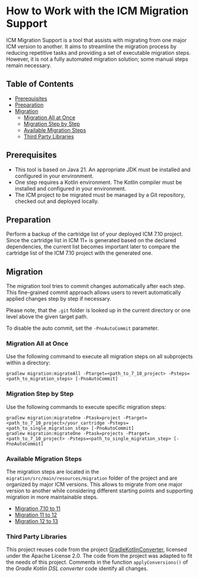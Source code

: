 How to Work with the ICM Migration Support
==========================================

ICM Migration Support is a tool that assists with migrating from one major ICM version to another.
It aims to streamline the migration process by reducing repetitive tasks and providing a set of executable migration steps.
However, it is not a fully automated migration solution; some manual steps remain necessary.

## Table of Contents
- [Prerequisites](#prerequisites)
- [Preparation](#preparation)
- [Migration](#migration)
  - [Migration All at Once](#migration-all-at-once)
  - [Migration Step by Step](#migration-step-by-step)
  - [Available Migration Steps](#available-migration-steps)
  - [Third Party Libraries](#third-party-libraries)


## Prerequisites
* This tool is based on Java 21. An appropriate JDK must be installed and configured in your environment.
* One step requires a Kotlin environment. The Kotlin compiler must be installed and configured in your environment.
* The ICM project to be migrated must be managed by a Git repository, checked out and deployed locally.

## Preparation
Perform a backup of the cartridge list of your deployed ICM 7.10 project.
Since the cartridge list in ICM 11+ is generated based on the declared dependencies, the current list becomes important later to compare the cartridge list of the ICM 7.10 project with the generated one.

## Migration
The migration tool tries to commit changes automatically after each step.  
This fine-grained commit approach allows users to revert automatically applied changes step by step if necessary.  

Please note, that the `.git` folder is looked up in the current directory or one level above the given target path.

To disable the auto commit, set the `-PnoAutoCommit` parameter.

### Migration All at Once

Use the following command to execute all migration steps on all subprojects within a directory:

```
gradlew migration:migrateAll -Ptarget=<path_to_7_10_project> -Psteps=<path_to_migration_steps> [-PnoAutoCommit]
```

### Migration Step by Step

Use the following commands to execute specific migration steps:

```
gradlew migration:migrateOne -Ptask=project -Ptarget=<path_to_7_10_project>/your_cartridge -Psteps=<path_to_single_migration_step> [-PnoAutoCommit]
gradlew migration:migrateOne -Ptask=projects -Ptarget=<path_to_7_10_project> -Psteps=<path_to_single_migration_step> [-PnoAutoCommit]
```

### Available Migration Steps
The migration steps are located in the `migration/src/main/resources/migration` folder of the project and are organized by major ICM versions. This allows to migrate from one major version to another while considering different starting points and supporting migration in more maintainable steps.

* [Migration 7.10 to 11](docs/migration-7.10-11.md)
* [Migration 11 to 12](docs/migration-11-12.md)
* [Migration 12 to 13](docs/migration-12-13.md)

### Third Party Libraries
This project reuses code from the project [GradleKotlinConverter](https://github.com/bernaferrari/GradleKotlinConverter), licensed under the Apache License 2.0. 
The code from the project was adapted to fit the needs of this project.
Comments in the function `applyConversions()` of the _Gradle Kotlin DSL converter_ code identify all changes.